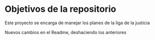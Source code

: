 # Objetivos de la repositorio

Este proyecto se encarga de manejar los planes de la liga de la justicia


Nuevos cambios en el Readme, deshaciendo los anteriores
